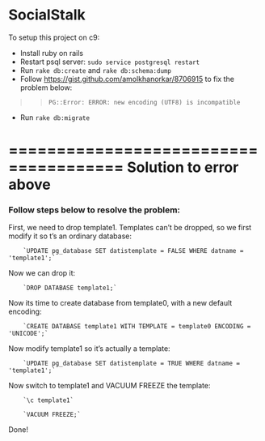 # SocialStalk

To setup this project on c9:
* Install ruby on rails
* Restart psql server: `sudo service postgresql restart`
* Run `rake db:create` and `rake db:schema:dump`
* Follow https://gist.github.com/amolkhanorkar/8706915 to fix the problem below:
>> `PG::Error: ERROR: new encoding (UTF8) is incompatible`
* Run `rake db:migrate`

======================================
     Solution to error above
======================================

### Follow steps below to resolve the problem:

First, we need to drop template1. Templates can’t be dropped, so we first modify it so t’s an ordinary database:

        `UPDATE pg_database SET datistemplate = FALSE WHERE datname = 'template1';`

Now we can drop it:

        `DROP DATABASE template1;`

Now its time to create database from template0, with a new default encoding:

        `CREATE DATABASE template1 WITH TEMPLATE = template0 ENCODING = 'UNICODE';`

Now modify template1 so it’s actually a template:

        `UPDATE pg_database SET datistemplate = TRUE WHERE datname = 'template1';`

Now switch to template1 and VACUUM FREEZE the template:

        `\c template1`

        `VACUUM FREEZE;`

Done!
